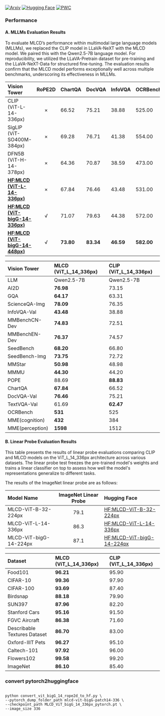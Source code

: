 [![Arxiv](https://img.shields.io/badge/arXiv-2407.17331-red)](https://arxiv.org/abs/2407.17331) [![Hugging Face](https://img.shields.io/badge/Hugging%20Face-Model-yellow)](https://huggingface.co/DeepGlint-AI/mlcd-vit-large-patch14-336)
[![PWC](https://img.shields.io/endpoint.svg?url=https://paperswithcode.com/badge/multi-label-cluster-discrimination-for-visual/self-supervised-image-classification-on)](https://paperswithcode.com/sota/self-supervised-image-classification-on?p=multi-label-cluster-discrimination-for-visual)


### Performance


#### A. MLLMs Evaluation Results
To evaluate MLCD’s performance within multimodal large language models (MLLMs), we replaced the CLIP model in LLaVA-NeXT with the MLCD model. We paired this with the Qwen2.5-7B language model. For reproducibility, we utilized the LLaVA-Pretrain dataset for pre-training and the LLaVA-NeXT-Data for structured fine-tuning. The evaluation results confirm that the MLCD model performs exceptionally well across multiple benchmarks, underscoring its effectiveness in MLLMs.




| Vision Tower                                                                                  | RoPE2D | ChartQA   | DocVQA    | InfoVQA   | OCRBench   | MMMU      |
| :-------------------------------------------------------------------------------------------- | :----: | :-------- | :-------- | :-------- | :--------- | :-------- |
| CLIP (ViT-L-14-336px)                                                                         |   ×    | 66.52     | 75.21     | 38.88     | 525.00     | 44.20     |
| SigLIP (ViT-SO400M-384px)                                                                     |   ×    | 69.28     | 76.71     | 41.38     | 554.00     | 46.78     |
| DFN5B (ViT-H-14-378px)                                                                        |   ×    | 64.36     | 70.87     | 38.59     | 473.00     | **48.00** |
| **[HF:MLCD (ViT-L-14-336px)](https://huggingface.co/DeepGlint-AI/mlcd-vit-large-patch14-336)**   |   ×    | 67.84     | 76.46     | 43.48     | 531.00     | 44.30     |
| **[HF:MLCD (ViT-bigG-14-336px)](https://huggingface.co/DeepGlint-AI/mlcd-vit-bigG-patch14-336)** |   √    | 71.07     | 79.63     | 44.38     | 572.00     | 46.78     |
| **[HF:MLCD (ViT-bigG-14-448px)](https://huggingface.co/DeepGlint-AI/mlcd-vit-bigG-patch14-448)** |   √    | **73.80** | **83.34** | **46.59** | **582.00** | 46.00     |




| Vision Tower    | MLCD (ViT_L_14_336px) | CLIP (ViT_L_14_336px) |
| :-------------- | :-------------------------------------------------------------------------------------- | :-------------------- |
| LLM             | Qwen2.5-7B                                                                              | Qwen2.5-7B            |
| AI2D            | **76.98**                                                                               | 73.15                 |
| GQA             | **64.17**                                                                               | 63.31                 |
| ScienceQA-Img   | **78.09**                                                                               | 76.35                 |
| InfoVQA-Val     | **43.48**                                                                               | 38.88                 |
| MMBenchCN-Dev   | **74.83**                                                                               | 72.51                 |
| MMBenchEN-Dev   | **76.37**                                                                               | 74.57                 |
| SeedBench       | **68.20**                                                                               | 66.80                 |
| SeedBench-Img   | **73.75**                                                                               | 72.72                 |
| MMStar          | **50.98**                                                                               | 48.98                 |
| MMMU            | **44.30**                                                                               | 44.20                 |
| POPE            | 88.69                                                                                   | **88.83**             |
| ChartQA         | **67.84**                                                                               | 66.52                 |
| DocVQA-Val      | **76.46**                                                                               | 75.21                 |
| TextVQA-Val     | 61.69                                                                                   | **62.47**             |
| OCRBench        | **531**                                                                                 | 525                   |
| MME(cognition)  | **432**                                                                                 | 384                   |
| MME(perception) | **1598**                                                                                | 1512                  |



#### B. Linear Probe Evaluation Results
This table presents the results of linear probe evaluations comparing CLIP and MLCD models on the ViT_L_14_336px architecture across various datasets. The linear probe test freezes the pre-trained model's weights and trains a linear classifier on top to assess how well the model's representations generalize to different tasks.


The results of the ImageNet linear probe are as follows:

| Model Name             | ImageNet Linear Probe | Hugging Face                                                                               |
| :--------------------- | :-------------------: | :----------------------------------------------------------------------------------------- |
| MLCD-ViT-B-32-224px    |         79.1          | [HF:MLCD-ViT-B-32-224px](https://huggingface.co/DeepGlint-AI/mlcd-vit-base-patch32-224)    |
| MLCD-ViT-L-14-336px    |         86.3          | [HF:MLCD-ViT-L-14-336px](https://huggingface.co/DeepGlint-AI/mlcd-vit-large-patch14-336)   |
| MLCD-ViT-bigG-14-224px |         87.1          | [HF:MLCD-ViT-bigG-14-224px](https://huggingface.co/DeepGlint-AI/mlcd-vit-bigG-patch14-224) |


| Dataset                      | MLCD (ViT_L_14_336px) | CLIP (ViT_L_14_336px) |
| :--------------------------- | :-------------------- | :-------------------- |
| Food101                      | **96.21**             | 95.90                 |
| CIFAR-10                     | **99.36**             | 97.90                 |
| CIFAR-100                    | **93.69**             | 87.40                 |
| Birdsnap                     | **88.18**             | 79.90                 |
| SUN397                       | **87.96**             | 82.20                 |
| Stanford Cars                | **95.16**             | 91.50                 |
| FGVC Aircraft                | **86.38**             | 71.60                 |
| Describable Textures Dataset | **86.70**             | 83.00                 |
| Oxford-IIIT Pets             | **96.27**             | 95.10                 |
| Caltech-101                  | **97.92**             | 96.00                 |
| Flowers102                   | **99.58**             | 99.20                 |
| ImageNet                     | **86.10**             | 85.40                 |


### convert pytorch2huggingface

```python3

python convert_vit_bigG_14_rope2d_to_hf.py \
--pytorch_dump_folder_path mlcd-vit-bigG-patch14-336 \
--checkpoint_path MLCD_ViT_bigG_14_336px_pytorch.pt \
--image_size 336
```

